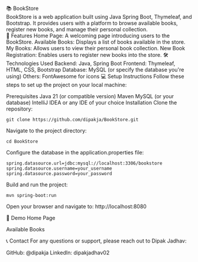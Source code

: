 📚 BookStore
<br>
BookStore is a web application built using Java Spring Boot, Thymeleaf, and Bootstrap. It provides users with a platform to browse available books, register new books, and manage their personal collection.
<br>
🚀 Features
Home Page: A welcoming page introducing users to the BookStore.
Available Books: Displays a list of books available in the store.
My Books: Allows users to view their personal book collection.
New Book Registration: Enables users to register new books into the store.
🛠️ Technologies Used
Backend: Java, Spring Boot
Frontend: Thymeleaf, HTML, CSS, Bootstrap
Database: MySQL (or specify the database you're using)
Others: FontAwesome for icons
💻 Setup Instructions
Follow these steps to set up the project on your local machine:

Prerequisites
Java 21 (or compatible version)
Maven
MySQL (or your database)
IntelliJ IDEA or any IDE of your choice
Installation
Clone the repository:
```
git clone https://github.com/dipakja/BookStore.git
```
Navigate to the project directory:
```
cd BookStore
```
Configure the database in the application.properties file:
```
spring.datasource.url=jdbc:mysql://localhost:3306/bookstore
spring.datasource.username=your_username
spring.datasource.password=your_password
```
Build and run the project:
```
mvn spring-boot:run
```

Open your browser and navigate to:
http://localhost:8080



🌟 Demo
Home Page

Available Books


📞 Contact
For any questions or support, please reach out to Dipak Jadhav:

GitHub: @dipakja
LinkedIn: dipakjadhav02
